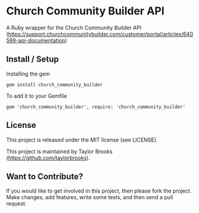 # Church Community Builder API

A Ruby wrapper for the Church Community Builder API (https://support.churchcommunitybuilder.com/customer/portal/articles/640589-api-documentation)


## Install / Setup

Installing the gem

    gem install church_community_builder


To add it to your Gemfile

    gem 'church_community_builder', require: 'church_community_builder'


## License

This project is released under the MIT license (see LICENSE).

This project is maintained by Taylor Brooks (https://github.com/taylorbrooks).


## Want to Contribute?

If you would like to get involved in this project, then please fork the project. Make changes, add features, write some tests, and then send a pull request. 
